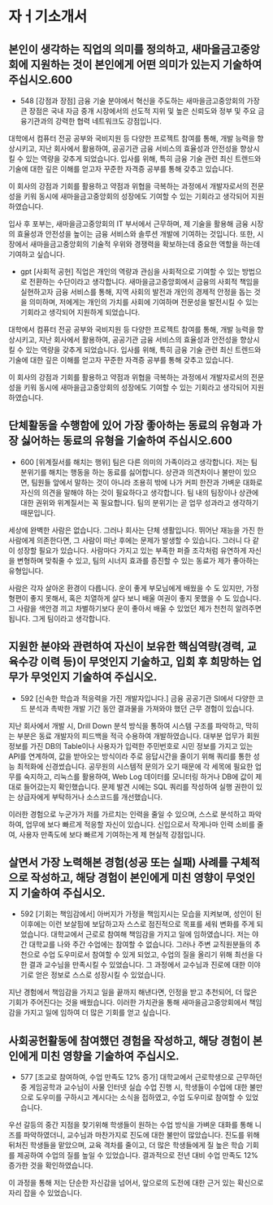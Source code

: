 



# 자ㅓ기소개서
## 본인이 생각하는 직업의 의미를 정의하고, 새마을금고중앙회에 지원하는 것이 본인에게 어떤 의미가 있는지 기술하여 주십시오.600
- 548
[강점과 장점]
금융 기술 분야에서 혁신을 주도하는 새마을금고중앙회의 가장 큰 장점은 국내 자금 중개 시장에서의 선도적 지위 및 높은 신뢰도와 정부 및 주요 금융기관과의 강력한 협력 네트워크도 강점입니다.

대학에서 컴퓨터 전공 공부와 국비지원 등 다양한 프로젝트 참여를 통해, 개발 능력을 향상시키고, 지난 회사에서 활용하여, 공공기관 금융 서비스의 효율성과 안전성을 향상시킬 수 있는 역량을 갖추게 되었습니다. 입사를 위해, 특히 금융 기술 관련 최신 트렌드와 기술에 대한 깊은 이해를 얻고자 꾸준한 자격증 공부를 통해 갖추고 있습니다.

이 회사의 강점과 기회를 활용하고 약점과 위협을 극복하는 과정에서 개발자로서의 전문성을 키워 동시에 새마을금고중앙회의 성장에도 기여할 수 있는 기회라고 생각되어 지원하였습니다.

입사 후 포부는, 새마을금고중앙회의 IT 부서에서 근무하며, 제 기술을 활용해 금융 시장의 효율성과 안전성을 높이는 금융 서비스와 솔루션 개발에 기여하는 것입니다. 또한, 시장에서 새마을금고중앙회의 기술적 우위와 경쟁력을 확보하는데 중요한 역할을 하는데 기여하고 싶습니다.


- gpt
[사회적 공헌]
직업은 개인의 역량과 관심을 사회적으로 기여할 수 있는 방법으로 전환하는 수단이라고 생각합니다. 새마을금고중앙회에서 금융의 사회적 책임을 실현하고자 금융 서비스를 통해, 지역 사회의 발전과 개인의 경제적 안정을 돕는 것을 의미하며, 저에게는 개인의 가치를 사회에 기여하며 전문성을 발전시킬 수 있는 기회라고 생각되어 지원하게 되었습니다.

대학에서 컴퓨터 전공 공부와 국비지원 등 다양한 프로젝트 참여를 통해, 개발 능력을 향상시키고, 지난 회사에서 활용하여, 공공기관 금융 서비스의 효율성과 안전성을 향상시킬 수 있는 역량을 갖추게 되었습니다. 입사를 위해, 특히 금융 기술 관련 최신 트렌드와 기술에 대한 깊은 이해를 얻고자 꾸준한 자격증 공부를 통해 갖추고 있습니다.

이 회사의 강점과 기회를 활용하고 약점과 위협을 극복하는 과정에서 개발자로서의 전문성을 키워 동시에 새마을금고중앙회의 성장에도 기여할 수 있는 기회라고 생각되어 지원하였습니다.




## 단체활동을 수행함에 있어 가장 좋아하는 동료의 유형과 가장 싫어하는 동료의 유형을 기술하여 주십시오.600
- 600
[위계질서를 해치는 행위]
팀은 다른 의미의 가족이라고 생각합니다. 저는 팀 분위기를 해치는 행동을 하는 동료를 싫어합니다.
상관과 의견차이나 불만이 있으면, 팀원들 앞에서 말하는 것이 아니라 조용히 밖에 나가 커피 한잔과 가벼운 대화로 자신의 의견을 말해야 하는 것이 필요하다고 생각합니다. 팀 내의 팀장이나 상관에 대한 권위와 위계질서는 꼭 필요합니다. 팀의 분위기는 곧 업무 성과라고 생각하기 때문입니다.

세상에 완벽한 사람은 없습니다. 그러나 회사는 단체 생활입니다. 뛰어난 재능을 가진 한 사람에게 의존한다면, 그 사람이 떠난 후에는 문제가 발생할 수 있습니다. 그러니 다 같이 성장할 필요가 있습니다. 사람마다 가지고 있는 부족한 퍼즐 조각처럼 유연하게 자신을 변형하며 맞춰줄 수 있고, 팀의 시너지 효과를 증진할 수 있는 동료가 제가 좋아하는 유형입니다.

사람은 각자 살아온 환경이 다릅니다. 운이 좋게 부모님에게 배웠을 수 도 있지만, 가정형편이 좋지 못해서, 혹은 치열하게 살다 보니 배울 여권이 좋지 못했을 수 도 있습니다. 그 사람을 색안경 끼고 차별하기보다 운이 좋아서 배울 수 있었던 제가 천천히 알려주면 됩니다.
그게 팀이라고 생각합니다.



## 지원한 분야와 관련하여 자신이 보유한 핵심역량(경력, 교육수강 이력 등)이 무엇인지 기술하고, 입회 후 희망하는 업무가 무엇인지 기술하여 주십시오.
- 592
[신속한 학습과 적응력을 가진 개발자입니다.]
금융 공공기관 SI에서 다양한 코드 분석과 촉박한 개발 기간 동안 결과물을 가져와야 했던 근무 경험이 있습니다. 

지난 회사에서 개발 시, Drill Down 분석 방식을 통하여 시스템 구조를 파악하고, 막히는 부분은 동료 개발자의 피드백을 적극 수용하여 개발하였습니다. 대부분 업무가 회원 정보를 가진 DB의 Table이나 사용자가 입력한 주민번호로 시민 정보를 가지고 있는 API를 연계하여, 값을 받아오는 방식이라 주로 응답시간을 줄이기 위해 쿼리를 통한 성능 최적화에 신경썼습니다. 공무원의 시스템적 문의가 오기 때문에 각 세목에 필요한 업무를 숙지하고, 리눅스를 활용하여, Web Log 데이터를 모니터링 하거나 DB에 값이 제대로 들어갔는지 확인했습니다. 문제 발견 시에는 SQL 쿼리를 작성하여 실행 권한이 있는 상급자에게 부탁하거나 소스코드를 개선했습니다.

이러한 경험으로 누군가가 저를 가르치는 인력을 줄일 수 있으며, 스스로 분석하고 파악하여, 업무에 보다 빠르게 적응할 자신이 있습니다. 신입으로서 작게나마 인력 소비를 줄여, 사용자 만족도에 보다 빠르게 기여하는게 제 현실적 강점입니다.


## 살면서 가장 노력해본 경험(성공 또는 실패) 사례를 구체적으로 작성하고, 해당 경험이 본인에게 미친 영향이 무엇인지 기술하여 주십시오.
- 592
[기회는 책임감에서]
아버지가 가정을 책임지시는 모습을 지켜보며, 성인이 된 이후에는 이런 보살핌에 보답하고자 스스로 점진적으로 목표를 세워 변화를 주게 되었습니다.
대학교에서 근로로 참여해 책임감을 가지고 일에 임하였습니다. 저는 야간 대학교를 나와 주간 수업에는 참여할 수 없습니다. 그러나 주변 교직원분들의 추천으로 수업 도우미로서 참여할 수 있게 되었고, 수업의 질을 올리기 위해 최선을 다한 결과 교수님을 만족시킬 수 있었습니다. 그 과정에서 교수님과 진로에 대한 이야기로 얻은 정보로 스스로 성장시킬 수 있었습니다.

지난 경험에서 책임감을 가지고 일을 끝까지 해낸다면, 인정을 받고 추천되어, 더 많은 기회가 주어진다는 것을 배웠습니다. 이러한 가치관을 통해 새마을금고중앙회에서 책임감을 가지고 일에 임하여 더 많은 기회를 얻고 싶습니다.



## 사회공헌활동에 참여했던 경험을 작성하고, 해당 경험이 본인에게 미친 영향을 기술하여 주십시오.
- 577
[조교로 참여하여, 수업 만족도 12% 증가]
대학교에서 근로학생으로 근무하던 중 게임공학과 교수님이 사물 인터넷 실습 수업 진행 시, 학생들이 수업에 대한 불만으로 도우미를 구하시고 계시다는 소식을 접하였고, 수업 도우미로 참여할 수 있었습니다.

우선 갈등의 중간 지점을 찾기위해 학생들이 원하는 수업 방식을 가벼운 대화를 통해 니즈를 파악하였더니, 교수님과 마찬가지로 진도에 대한 불만이 많았습니다. 진도를 위해 뒤처진 학생들을 맡았으며, 교육 격차를 줄이고, 더 많은 학생들에게 질 높은 학습 기회를 제공하여 수업의 질를 높일 수 있었습니다. 결과적으로 전년 대비 수업 만족도 12% 증가한 것을 확인하였습니다.

이 과정을 통해 저는 단순한 자신감을 넘어서, 앞으로의 도전에 대한 근거 있는 확신으로 자리 잡을 수 있었습니다.
